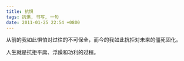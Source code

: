 ```yaml
---
title: 抗惧
tags: 抗惧, 书写, 一句
date: 2011-01-25 22:54 +0800
---
```



从前的我如此惧怕对过往的不可保全，而今的我如此抗拒对未来的僵死固化。

人生就是抗拒平庸、浮躁和功利的过程。


